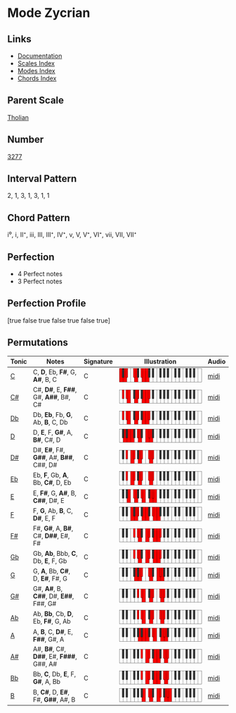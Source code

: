 # Mode Zycrian

## Links

- [Documentation](index.md)
- [Scales Index](Scales.md)
- [Modes Index](Modes.md)
- [Chords Index](Chords.md)

## Parent Scale

[Tholian](ScaleTholian.md)

## Number

[3277](https://ianring.com/musictheory/scales/3277)

## Interval Pattern

2, 1, 3, 1, 3, 1, 1

## Chord Pattern

i⁰, i, II⁺, iii, III, III⁺, IV⁺, v, V, V⁺, VI⁺, vii, VII, VII⁺

## Perfection

- 4 Perfect notes
- 3 Perfect notes

## Perfection Profile

[true false true false true false true]

## Permutations

| Tonic | Notes | Signature | Illustration | Audio |
|-------|-------|-----------|--------------|-------|
| [C](ModeCNaturalZycrian.md) | C, **D**, Eb, **F#**, G, **A#**, B, C | C | ![CNaturalZycrian](ModeCNaturalZycrian.png) | [midi](https://github.com/edipermadi/music/blob/main/docs/ModeCNaturalZycrian.mid?raw=true) |
| [C#](ModeCSharpZycrian.md) | C#, **D#**, E, **F##**, G#, **A##**, B#, C# | C | ![CSharpZycrian](ModeCSharpZycrian.png) | [midi](https://github.com/edipermadi/music/blob/main/docs/ModeCSharpZycrian.mid?raw=true) |
| [Db](ModeDFlatZycrian.md) | Db, **Eb**, Fb, **G**, Ab, **B**, C, Db | C | ![DFlatZycrian](ModeDFlatZycrian.png) | [midi](https://github.com/edipermadi/music/blob/main/docs/ModeDFlatZycrian.mid?raw=true) |
| [D](ModeDNaturalZycrian.md) | D, **E**, F, **G#**, A, **B#**, C#, D | C | ![DNaturalZycrian](ModeDNaturalZycrian.png) | [midi](https://github.com/edipermadi/music/blob/main/docs/ModeDNaturalZycrian.mid?raw=true) |
| [D#](ModeDSharpZycrian.md) | D#, **E#**, F#, **G##**, A#, **B##**, C##, D# | C | ![DSharpZycrian](ModeDSharpZycrian.png) | [midi](https://github.com/edipermadi/music/blob/main/docs/ModeDSharpZycrian.mid?raw=true) |
| [Eb](ModeEFlatZycrian.md) | Eb, **F**, Gb, **A**, Bb, **C#**, D, Eb | C | ![EFlatZycrian](ModeEFlatZycrian.png) | [midi](https://github.com/edipermadi/music/blob/main/docs/ModeEFlatZycrian.mid?raw=true) |
| [E](ModeENaturalZycrian.md) | E, **F#**, G, **A#**, B, **C##**, D#, E | C | ![ENaturalZycrian](ModeENaturalZycrian.png) | [midi](https://github.com/edipermadi/music/blob/main/docs/ModeENaturalZycrian.mid?raw=true) |
| [F](ModeFNaturalZycrian.md) | F, **G**, Ab, **B**, C, **D#**, E, F | C | ![FNaturalZycrian](ModeFNaturalZycrian.png) | [midi](https://github.com/edipermadi/music/blob/main/docs/ModeFNaturalZycrian.mid?raw=true) |
| [F#](ModeFSharpZycrian.md) | F#, **G#**, A, **B#**, C#, **D##**, E#, F# | C | ![FSharpZycrian](ModeFSharpZycrian.png) | [midi](https://github.com/edipermadi/music/blob/main/docs/ModeFSharpZycrian.mid?raw=true) |
| [Gb](ModeGFlatZycrian.md) | Gb, **Ab**, Bbb, **C**, Db, **E**, F, Gb | C | ![GFlatZycrian](ModeGFlatZycrian.png) | [midi](https://github.com/edipermadi/music/blob/main/docs/ModeGFlatZycrian.mid?raw=true) |
| [G](ModeGNaturalZycrian.md) | G, **A**, Bb, **C#**, D, **E#**, F#, G | C | ![GNaturalZycrian](ModeGNaturalZycrian.png) | [midi](https://github.com/edipermadi/music/blob/main/docs/ModeGNaturalZycrian.mid?raw=true) |
| [G#](ModeGSharpZycrian.md) | G#, **A#**, B, **C##**, D#, **E##**, F##, G# | C | ![GSharpZycrian](ModeGSharpZycrian.png) | [midi](https://github.com/edipermadi/music/blob/main/docs/ModeGSharpZycrian.mid?raw=true) |
| [Ab](ModeAFlatZycrian.md) | Ab, **Bb**, Cb, **D**, Eb, **F#**, G, Ab | C | ![AFlatZycrian](ModeAFlatZycrian.png) | [midi](https://github.com/edipermadi/music/blob/main/docs/ModeAFlatZycrian.mid?raw=true) |
| [A](ModeANaturalZycrian.md) | A, **B**, C, **D#**, E, **F##**, G#, A | C | ![ANaturalZycrian](ModeANaturalZycrian.png) | [midi](https://github.com/edipermadi/music/blob/main/docs/ModeANaturalZycrian.mid?raw=true) |
| [A#](ModeASharpZycrian.md) | A#, **B#**, C#, **D##**, E#, **F###**, G##, A# | C | ![ASharpZycrian](ModeASharpZycrian.png) | [midi](https://github.com/edipermadi/music/blob/main/docs/ModeASharpZycrian.mid?raw=true) |
| [Bb](ModeBFlatZycrian.md) | Bb, **C**, Db, **E**, F, **G#**, A, Bb | C | ![BFlatZycrian](ModeBFlatZycrian.png) | [midi](https://github.com/edipermadi/music/blob/main/docs/ModeBFlatZycrian.mid?raw=true) |
| [B](ModeBNaturalZycrian.md) | B, **C#**, D, **E#**, F#, **G##**, A#, B | C | ![BNaturalZycrian](ModeBNaturalZycrian.png) | [midi](https://github.com/edipermadi/music/blob/main/docs/ModeBNaturalZycrian.mid?raw=true) |
